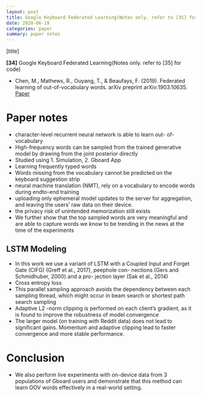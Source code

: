 ```yaml
---
layout: post
title: Google Keyboard Federated Learning(Notes only. refer to [35] for code)
date: 2020-06-19
categories: paper
summary: paper notes
---
```


[title]

**[34]** Google Keyboard Federated Learning(Notes only. refer to [35] for code)
- Chen, M., Mathews, R., Ouyang, T., & Beaufays, F. (2019). Federated learning of out-of-vocabulary words. arXiv preprint arXiv:1903.10635.  [Paper](https://arxiv.org/pdf/1903.10635)

# Paper notes

- character-level recurrent neural network is able to learn out- of-vocabulary
- High-frequency words can be sampled from the trained generative model by drawing from the joint posterior directly
- Studied using 1. Simulation, 2. Gboard App
- Learning frequently typed words
- Words missing from the vocabulary cannot be predicted on the keyboard suggestion strip
- neural machine translation (NMT), rely on a vocabulary to encode words during endto-end training 
- uploading only ephemeral model updates to the server for aggregation, and leaving the users’ raw data on their device. 
-  the privacy risk of unintended memorization still exists
- We further show that the top sampled words are very meaningful and are able to capture words we know to be trending in the news at the time of the experiments

## LSTM Modeling

- In this work we use a variant of LSTM with a Coupled Input and Forget Gate (CIFG) (Greff et al., 2017), peephole con- nections (Gers and Schmidhuber, 2000) and a pro- jection layer (Sak et al., 2014) 
- Cross entropy loss
- This parallel sampling approach avoids the dependency between each sampling thread, which might occur in beam search or shortest path search sampling
- Adaptive L2 -norm clipping is performed on each client’s gradient, as it is found to improve the robustness of model convergence
- The larger model (on training with Reddit data) does not lead to significant gains. Momentum and adaptive clipping lead to faster convergence and more stable performance.

# Conclusion

- We also perform live experiments with on-device data from 3 populations of Gboard users and demonstrate that this method can learn OOV words effectively in a real-world setting.
